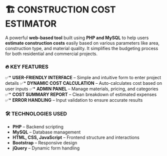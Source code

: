 
# 🏗️ CONSTRUCTION COST ESTIMATOR 

A powerful **web-based tool** built using **PHP and MySQL** to help users **estimate construction costs** easily based on various parameters like area, construction type, and material quality. It simplifies the budgeting process for both residential and commercial projects.



### 🔥 KEY FEATURES

✅* **USER-FRIENDLY INTERFACE** – Simple and intuitive form to enter project details
✅* **DYNAMIC COST CALCULATION** – Auto-calculates cost based on user inputs
✅* **ADMIN PANEL** – Manage materials, pricing, and categories
✅* **COST SUMMARY REPORT** – Clean breakdown of estimated expenses
✅* **ERROR HANDLING** – Input validation to ensure accurate results



### 🛠️ TECHNOLOGIES USED

* **PHP** – Backend scripting
* **MySQL** – Database management
* **HTML, CSS, JavaScript** – Frontend structure and interactions
* **Bootstrap** – Responsive design
* **jQuery** – Dynamic form handling



